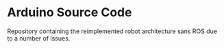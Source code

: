 # Arduino Source Code
Repository containing the reimplemented robot architecture sans ROS due to a number of issues. 
